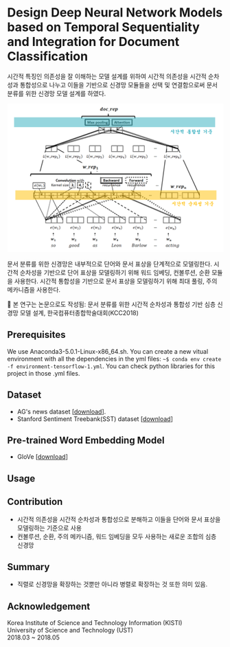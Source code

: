 # Design Deep Neural Network Models based on Temporal Sequentiality and Integration for Document Classification

시간적 특징인 의존성을 잘 이해하는 모델 설계를 위하여 시간적 의존성을 시간적 순차성과 통합성으로 나누고 이들을 기반으로 신경망 모듈들을 선택 및 연결함으로써 문서 분류를 위한 신경망 모델 설계를 하였다. 

![](/assets/model.PNG)

문서 분류를 위한 신경망은 내부적으로 단어와 문서 표상을 단계적으로 모델링한다. 시간적 순차성을 기반으로 단어 표상을 모델링하기 위해 워드 임베딩, 컨볼루션, 순환 모듈을 사용한다. 시간적 통합성을 기반으로 문서 표상을 모델링하기 위해 최대 풀링, 주의 메카니즘을 사용한다. 

:page_with_curl: 본 연구는 논문으로도 작성됨: 문서 분류를 위한 시간적 순차성과 통합성 기반 심층 신경망 모델 설계, 한국컴퓨터종합학술대회(KCC2018)


## Prerequisites 
We use Anaconda3-5.0.1-Linux-x86_64.sh. You can create a new vitual environment with all the dependencies in the yml files: 
`~$ conda env create -f environment-tensorflow-1.yml`. You can check python libraries for this project in those .yml files.

## Dataset
* AG's news dataset [[download](https://drive.google.com/open?id=1XbrUZk3_PFVEp7zkZVrNgnRRlXKgNWt3)]. 
* Stanford Sentiment Treebank(SST) dataset [[download](https://drive.google.com/open?id=1_trnJGAc3GWcdR69trBxGbWkKFFVZSkx)]

## Pre-trained Word Embedding Model
* GloVe [[download](https://nlp.stanford.edu/projects/glove/)]


## Usage


## Contribution
* 시간적 의존성을 시간적 순차성과 통합성으로 분해하고 이들을 단어와 문서 표상을 모델링하는 기준으로 사용
* 컨볼루션, 순환, 주의 메카니즘, 워드 임베딩을 모두 사용하는 새로운 조합의 심층 신경망


## Summary
* 직렬로 신경망을 확장하는 것뿐만 아니라 병렬로 확장하는 것 또한 의미 있음. 


## Acknowledgement
Korea Institute of Science and Technology Information (KISTI) <br>
University of Science and Technology (UST) <br>
2018.03 ~ 2018.05
